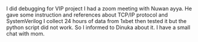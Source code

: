 I did debugging for VIP project
I had a zoom meeting with Nuwan ayya. He gave some instruction and references about TCP/IP protocol and SystemVerilog 
I collect 24 hours of data from 1xbet then tested it but the python script did not work. So I informed to Dinuka about it.
I have a small chat with mom.
